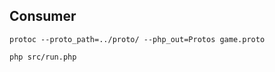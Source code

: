 ## Consumer

```
protoc --proto_path=../proto/ --php_out=Protos game.proto
```

```
php src/run.php
```